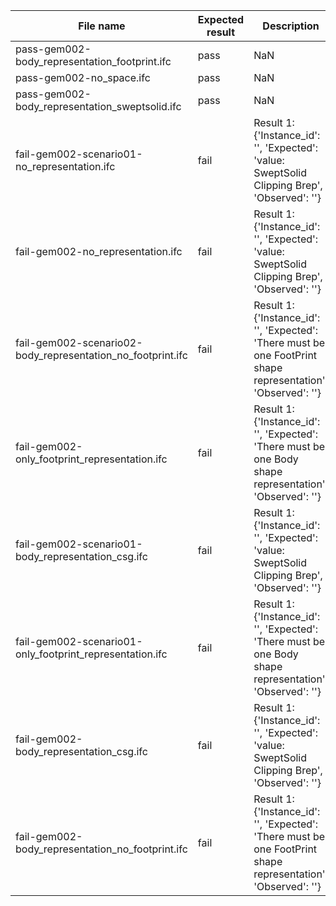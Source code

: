 

| File name | Expected result | Description |
| --- | --- | --- |
| pass-gem002-body\_representation\_footprint.ifc | pass | NaN |
| pass-gem002-no\_space.ifc | pass | NaN |
| pass-gem002-body\_representation\_sweptsolid.ifc | pass | NaN |
| fail-gem002-scenario01-no\_representation.ifc | fail | Result 1: {'Instance\_id': '', 'Expected': 'value: SweptSolid Clipping Brep', 'Observed': ''} |
| fail-gem002-no\_representation.ifc | fail | Result 1: {'Instance\_id': '', 'Expected': 'value: SweptSolid Clipping Brep', 'Observed': ''} |
| fail-gem002-scenario02-body\_representation\_no\_footprint.ifc | fail | Result 1: {'Instance\_id': '', 'Expected': 'There must be one FootPrint shape representation', 'Observed': ''} |
| fail-gem002-only\_footprint\_representation.ifc | fail | Result 1: {'Instance\_id': '', 'Expected': 'There must be one Body shape representation', 'Observed': ''} |
| fail-gem002-scenario01-body\_representation\_csg.ifc | fail | Result 1: {'Instance\_id': '', 'Expected': 'value: SweptSolid Clipping Brep', 'Observed': ''} |
| fail-gem002-scenario01-only\_footprint\_representation.ifc | fail | Result 1: {'Instance\_id': '', 'Expected': 'There must be one Body shape representation', 'Observed': ''} |
| fail-gem002-body\_representation\_csg.ifc | fail | Result 1: {'Instance\_id': '', 'Expected': 'value: SweptSolid Clipping Brep', 'Observed': ''} |
| fail-gem002-body\_representation\_no\_footprint.ifc | fail | Result 1: {'Instance\_id': '', 'Expected': 'There must be one FootPrint shape representation', 'Observed': ''} |

